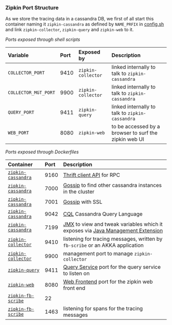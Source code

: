 ### Zipkin Port Structure
As we store the tracing data in a cassandra DB, we first of all start this container naming it `zipkin-cassandra` as defined by `NAME_PRFIX` in [config.sh](https://github.com/elemica/zipkin-infrastructure/blob/master/script/config.sh) and link  `zipkin-collector`, `zipkin-query` and `zipkin-web` to it.

*Ports exposed through shell scripts*

| Variable| Port| Exposed by | Description |
|:---------|:---------|:-------|:-------|
| `COLLECTOR_PORT`| 9410| `zipkin-collector`| linked internally to talk to `zipkin-cassandra`|
| `COLLECTOR_MGT_PORT`| 9900 | `zipkin-collector`| linked internally to talk to `zipkin-cassandra`|
| `QUERY_PORT` | 9411|  `zipkin-query`| linked internally to talk to `zipkin-cassandra`|
| `WEB_PORT`| 8080| `zipkin-web`| to be accessed by a browser to surf the zipkin web UI|

*Ports exposed through Dockerfiles*
 
| Container| Port|  Description |
|:---------|:---------|:-------|
| [`zipkin-cassandra`](cassandra/Dockerfile)| 9160| [Thrift client API](http://wiki.apache.org/cassandra/FAQ#ports) for RPC|   
| [`zipkin-cassandra`](cassandra/Dockerfile)| 7000| [Gossip](http://wiki.apache.org/cassandra/FAQ#ports) to find other cassandra instances in the cluster|
| [`zipkin-cassandra`](cassandra/Dockerfile)| 7001| [Gossip](http://wiki.apache.org/cassandra/FAQ#ports) with SSL |
| [`zipkin-cassandra`](cassandra/Dockerfile)| 9042| [CQL](http://stackoverflow.com/questions/2359159/cassandra-port-usage-how-are-the-ports-used) Cassandra Query Language|
| [`zipkin-cassandra`](cassandra/Dockerfile)| 7199| [JMX](http://wiki.apache.org/cassandra/JmxInterface) to view and tweak variables which it exposes via [Java Management Extension](http://java.sun.com/javase/technologies/core/mntr-mgmt/javamanagement/) |
| [`zipkin-collector`](collector/Dockerfile)| 9410| listening for tracing messages, written by `fb-scribe` or an AKKA application |
| [`zipkin-collector`](collector/Dockerfile)| 9900|  management port to manage `zipkin-collector`| 
| [`zipkin-query`](query/Dockerfile)| 9411| [Query Service](https://github.com/twitter/zipkin/search?q=9411&type=Code) port for the query service to listen on |
| [`zipkin-web`](web/Dockerfile)| 8080| [Web Frontend](https://github.com/twitter/zipkin/search?q=8080&ref=cmdform) port for the zipkin web front end |
| [`zipkin-fb-scribe`](fb-scribe/Dockerfile)| 22|  |
| [`zipkin-fb-scribe`](fb-scribe/Dockerfile)| 1463|  listening for spans for the tracing messages|


